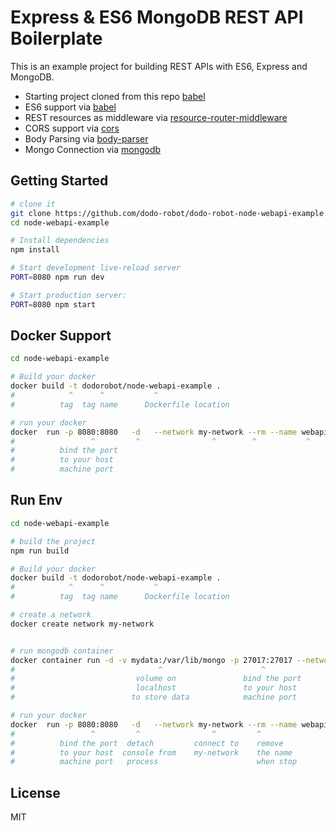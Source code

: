 Express & ES6 MongoDB REST API Boilerplate
==================================

This is an example project for building REST APIs with ES6, Express and MongoDB.

- Starting project cloned from this repo [babel](https://github.com/developit/express-es6-rest-api)
- ES6 support via [babel](https://babeljs.io)
- REST resources as middleware via [resource-router-middleware](https://github.com/developit/resource-router-middleware)
- CORS support via [cors](https://github.com/troygoode/node-cors)
- Body Parsing via [body-parser](https://github.com/expressjs/body-parser)
- Mongo Connection via [mongodb](http://mongodb.github.io/node-mongodb-native)


Getting Started
---------------


```sh
# clone it
git clone https://github.com/dodo-robot/dodo-robot-node-webapi-example.git
cd node-webapi-example

# Install dependencies
npm install

# Start development live-reload server
PORT=8080 npm run dev

# Start production server:
PORT=8080 npm start
```
Docker Support
------
```sh
cd node-webapi-example

# Build your docker
docker build -t dodorobot/node-webapi-example .
#            ^      ^           ^
#          tag  tag name      Dockerfile location

# run your docker
docker  run -p 8080:8080   -d   --network my-network --rm --name webapi -t dodorobot/nodejs-image-demo
#                 ^         ^                ^        ^           ^                ^
#          bind the port                                                        container tag
#          to your host
#          machine port   

```

Run Env
------
```sh
cd node-webapi-example

# build the project
npm run build

# Build your docker
docker build -t dodorobot/node-webapi-example .
#            ^      ^           ^
#          tag  tag name      Dockerfile location

# create a network 
docker create network my-network


# run mongodb container
docker container run -d -v mydata:/var/lib/mongo -p 27017:27017 --network my-network --rm --name database mongo:3.4-jessie
#                                ^                      ^                       ^                                ^
#                           volume on               bind the port           connect to                      container tag                                 
#                           localhost               to your host            my-network  
#                          to store data            machine port 

# run your docker
docker  run -p 8080:8080   -d   --network my-network --rm --name webapi -t dodorobot/nodejs-image-demo
#                 ^         ^                ^         ^                            ^
#          bind the port  detach         connect to    remove                  container tag
#          to your host  console from    my-network    the name
#          machine port   process                      when stop

```


License
-------

MIT
